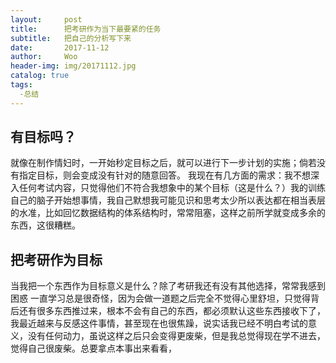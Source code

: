 ```yaml
---
layout:     post
title:      把考研作为当下最要紧的任务
subtitle:   把自己的分析写下来
date:       2017-11-12
author:     Woo
header-img: img/20171112.jpg
catalog: true
tags:
  -总结
---
```

## 有目标吗？
就像在制作情妇时，一开始秒定目标之后，就可以进行下一步计划的实施；倘若没有指定目标，则会变成没有针对的随意回答。
我现在有几方面的需求：我不想深入任何考试内容，只觉得他们不符合我想象中的某个目标（这是什么？）我的训练自己的脑子开始想事情，我自己默想我可能见识和思考太少所以表达都在相当表层的水准，比如回忆数据结构的体系结构时，常常阻塞，这样之前所学就变成多余的东西，这很糟糕。

## 把考研作为目标
当我把一个东西作为目标意义是什么？除了考研我还有没有其他选择，常常我感到困惑
一直学习总是很奇怪，因为会做一道题之后完全不觉得心里舒坦，只觉得背后还有很多东西推过来，根本不会有自己的东西，都必须默认这些东西接收下了，我最近越来与反感这件事情，甚至现在也很焦躁，说实话我已经不明白考试的意义，没有任何动力，虽说这样之后只会变得更废柴，但是我总觉得现在学不进去，觉得自己很废柴。总要拿点本事出来看看，
